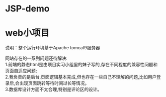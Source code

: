 # JSP-demo

# web小项目
说明：整个运行环境基于Apache tomcat9服务器

网站存在的一系列问题还待解决:</br>
  1.前端的静态html是由项目实习小组里的妹子写的,存在不同程度的兼容性问题和页面自适应问题; </br>
  2.我负责的是后台,页面逻辑基本完成,但也存在一些自己不理解的问题,比如用户登录后,会出现页面跳转等待时间过长等情况。 </br>
  3.数据库设计方面不太合理,特别是评论区的设计。</br>
